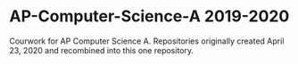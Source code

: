 # AP-Computer-Science-A 2019-2020 
Courwork for AP Computer Science A. Repositories originally created April 23, 2020 and recombined into this one repository.
